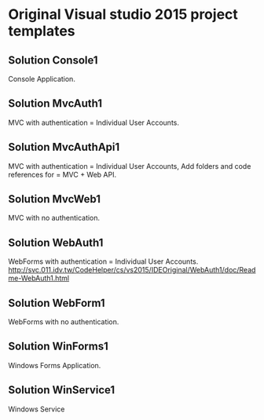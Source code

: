 # Original Visual studio 2015 project templates

## Solution Console1
Console Application.

## Solution MvcAuth1
MVC with authentication = Individual User Accounts.

## Solution MvcAuthApi1
MVC with authentication = Individual User Accounts,
Add folders and code references for = MVC + Web API.

## Solution MvcWeb1
MVC with no authentication.

## Solution WebAuth1 
WebForms with authentication = Individual User Accounts.
http://svc.011.idv.tw/CodeHelper/cs/vs2015/IDEOriginal/WebAuth1/doc/Readme-WebAuth1.html

## Solution WebForm1 
WebForms with no authentication.

## Solution WinForms1
Windows Forms Application.

## Solution WinService1
Windows Service
